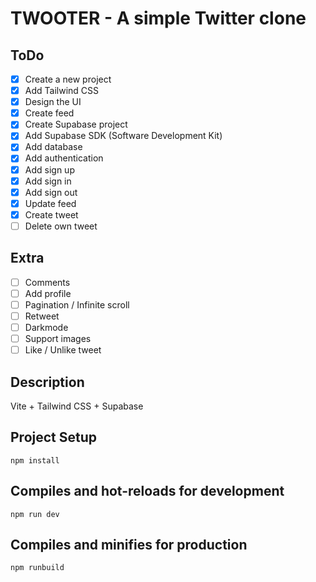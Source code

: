 # TWOOTER - A simple Twitter clone

## ToDo
- [x] Create a new project
- [x] Add Tailwind CSS
- [x] Design the UI
- [x] Create feed
- [x] Create Supabase project
- [x] Add Supabase SDK (Software Development Kit)
- [x] Add database
- [x] Add authentication
- [x] Add sign up
- [x] Add sign in
- [x] Add sign out
- [x] Update feed
- [x] Create tweet
- [ ] Delete own tweet

## Extra
- [ ] Comments
- [ ] Add profile
- [ ] Pagination / Infinite scroll
- [ ] Retweet
- [ ] Darkmode
- [ ] Support images
- [ ] Like / Unlike tweet

## Description
Vite + Tailwind CSS + Supabase

## Project Setup

```
npm install
```

## Compiles and hot-reloads for development

```
npm run dev
```

## Compiles and minifies for production

```
npm runbuild
```